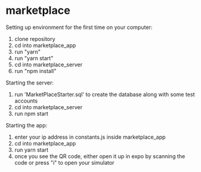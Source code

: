 # marketplace
Setting up environment for the first time on your computer:
1) clone repository
2) cd into marketplace_app
3) run "yarn"
4) run "yarn start"
5) cd into marketplace_server
6) run "npm install"

Starting the server:
1) run 'MarketPlaceStarter.sql' to create the database along with some test accounts
2) cd into marketplace_server
3) run npm start

Starting the app:
1) enter your ip address in constants.js inside marketplace_app
2) cd into marketplace_app
3) run yarn start
4) once you see the QR code, either open it up in expo by scanning the code or press "i" to open your simulator

